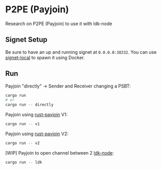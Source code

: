 # P2PE (Payjoin)
Research on P2PE (Payjoin) to use it with ldk-node

## Signet Setup
Be sure to have an up and running signet at `0.0.0.0:38332`.
You can use [signet-local](https://github.com/arturgontijo/signet-local) to spawn it using Docker.

## Run

Payjoin "directly" -> Sender and Receiver changing a PSBT:
```bash
cargo run
# or
cargo run -- directly
```

Payjoin using [rust-payjoin](https://github.com/payjoin/rust-payjoin) V1:
```bash
cargo run -- v1
```

Payjoin using [rust-payjoin](https://github.com/payjoin/rust-payjoin) V2:
```bash
cargo run -- v2
```

[WIP] Payjoin to open channel between 2 [ldk-node](https://github.com/lightningdevkit/ldk-node/):
```bash
cargo run -- ldk
```
